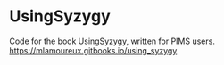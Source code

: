 # UsingSyzygy
Code for the book UsingSyzygy, written for PIMS users.
https://mlamoureux.gitbooks.io/using_syzygy
